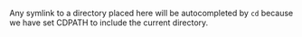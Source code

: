 Any symlink to a directory placed here will be autocompleted by `cd` because we have set CDPATH to include the current directory. 
```
